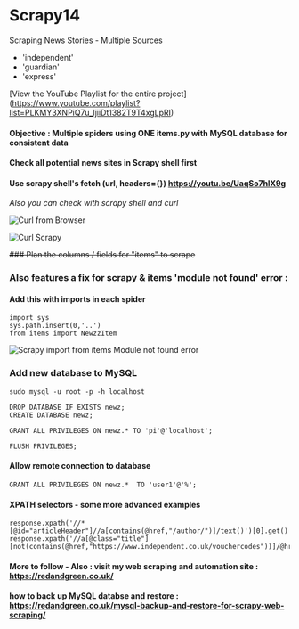# Scrapy14
Scraping News Stories - Multiple Sources

- 'independent'
- 'guardian'
- 'express'

[View the YouTube Playlist for the entire project] (https://www.youtube.com/playlist?list=PLKMY3XNPiQ7u_ljiiDt1382T9T4xgLpRI)

#### Objective : Multiple spiders using ONE items.py with MySQL database for consistent data 

#### Check all potential news sites in Scrapy shell first

#### Use scrapy shell's fetch (url, headers={}) https://youtu.be/UaqSo7hlX9g

*Also you can check with scrapy shell and curl*

![Curl from Browser](https://user-images.githubusercontent.com/62441426/103042322-276ce100-4571-11eb-9c21-b30c26f08598.png)

![Curl Scrapy](https://user-images.githubusercontent.com/62441426/103042367-43708280-4571-11eb-9d4e-783bab6a7eb7.png)

~~### Plan the columns / fields for "items" to scrape~~

### Also features a fix for scrapy & items 'module not found' error : 

#### Add this with imports in each spider

    import sys
    sys.path.insert(0,'..')
    from items import NewzzItem
    
![Scrapy import from items Module not found error](https://user-images.githubusercontent.com/62441426/103097620-c3ddc480-45ff-11eb-9aad-726a12641564.gif)
    
### Add new database to MySQL

    sudo mysql -u root -p -h localhost

    DROP DATABASE IF EXISTS newz;
    CREATE DATABASE newz;

    GRANT ALL PRIVILEGES ON newz.* TO 'pi'@'localhost';

    FLUSH PRIVILEGES;

#### Allow remote connection to database

    GRANT ALL PRIVILEGES ON newz.*  TO 'user1'@'%';

#### XPATH selectors - some more advanced examples

    response.xpath('//*[@id="articleHeader"]//a[contains(@href,"/author/")]/text()')[0].get()
    response.xpath('//a[@class="title"][not(contains(@href,"https://www.independent.co.uk/vouchercodes"))]/@href')


#### More to follow - Also : visit my web scraping and automation site : https://redandgreen.co.uk/

#### how to back up MySQL databse and restore : https://redandgreen.co.uk/mysql-backup-and-restore-for-scrapy-web-scraping/
